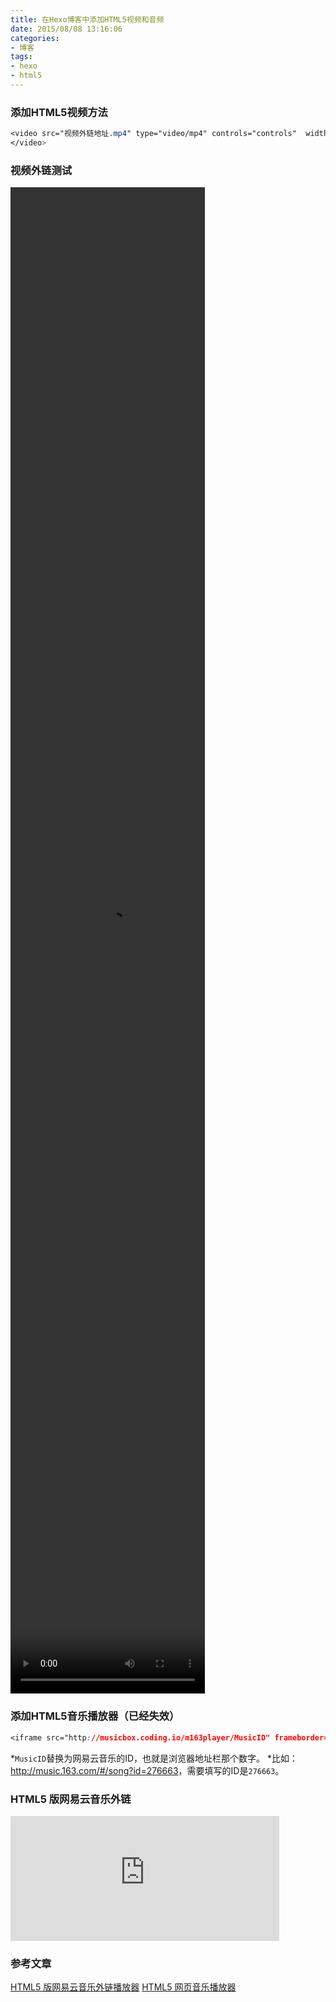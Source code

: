 ```yaml
---
title: 在Hexo博客中添加HTML5视频和音频
date: 2015/08/08 13:16:06
categories: 
- 博客
tags: 
- hexo
- html5
---
```


### 添加HTML5视频方法
~~~css
<video src="视频外链地址.mp4" type="video/mp4" controls="controls"  width="61.8%" height="61.8%">
</video>
~~~

###  视频外链测试
<!--more-->
<video src="http://us.sinaimg.cn/002mmeX6jx06ZcQ8xPJu05040100islh0k01.mp4" type="video/mp4" controls="controls"  width="61.8%" height="61.8%">
</video>

### 添加HTML5音乐播放器（已经失效）
~~~css
<iframe src="http://musicbox.coding.io/m163player/MusicID" frameborder="0" scrolling="0" width="430" height="200" allowtransparency></iframe>
~~~
*`MusicID`替换为网易云音乐的ID，也就是浏览器地址栏那个数字。
*比如：<http://music.163.com/#/song?id=276663>，需要填写的ID是`276663`。

### HTML5 版网易云音乐外链
<iframe src="http://musicbox.coding.io/m163player/276663" frameborder="0" scrolling="0" width="430" height="200" allowtransparency></iframe>

### 参考文章
[HTML5 版网易云音乐外链播放器](http://miantiao.me/a-html5-netease-music-player.html)
[HTML5 网页音乐播放器](https://github.com/ccbikai/musicplayer)
